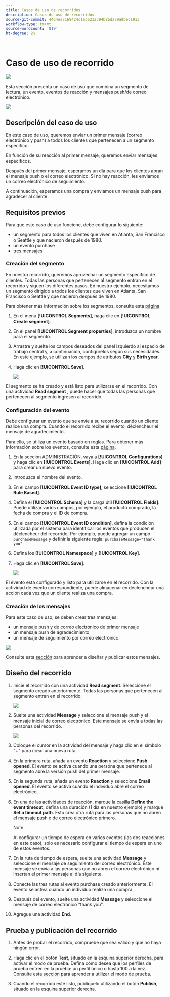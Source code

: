 ```yaml
---
title: Casos de uso de recorridos
description: Casos de uso de recorridos
source-git-commit: 4464ea7169424c1ec6212394b8bda79a9bec1913
workflow-type: tm+mt
source-wordcount: '819'
ht-degree: 2%

---
```


# Caso de uso de recorrido

![](../assets/do-not-localize/badge.png)

Esta sección presenta un caso de uso que combina un segmento de lectura, un evento, eventos de reacción y mensajes push/de correo electrónico.

![](../assets/jo-uc1.png)

## Descripción del caso de uso

En este caso de uso, queremos enviar un primer mensaje (correo electrónico y push) a todos los clientes que pertenecen a un segmento específico.

En función de su reacción al primer mensaje, queremos enviar mensajes específicos.

Después del primer mensaje, esperamos un día para que los clientes abran el mensaje push o el correo electrónico. Si no hay reacción, les enviamos un correo electrónico de seguimiento.

A continuación, esperamos una compra y enviamos un mensaje push para agradecer al cliente.

## Requisitos previos

Para que este caso de uso funcione, debe configurar lo siguiente:

* un segmento para todos los clientes que viven en Atlanta, San Francisco o Seattle y que nacieron después de 1980.
* un evento purchase
* tres mensajes

### Creación del segmento

En nuestro recorrido, queremos aprovechar un segmento específico de clientes. Todas las personas que pertenecen al segmento entran en el recorrido y siguen los diferentes pasos. En nuestro ejemplo, necesitamos un segmento dirigido a todos los clientes que viven en Atlanta, San Francisco o Seattle y que nacieron después de 1980.

Para obtener más información sobre los segmentos, consulte esta [página](../segment/about-segments.md).

1. En el menú **[!UICONTROL Segments]**, haga clic en **[!UICONTROL Create segment]**.

1. En el panel **[!UICONTROL Segment properties]**, introduzca un nombre para el segmento.

1. Arrastre y suelte los campos deseados del panel izquierdo al espacio de trabajo central y, a continuación, configúrelos según sus necesidades. En este ejemplo, se utilizan los campos de atributos **City** y **Birth year**.

1. Haga clic en **[!UICONTROL Save]**.

   ![](../assets/add-attributes.png)

El segmento se ha creado y está listo para utilizarse en el recorrido. Con una actividad **Read segment** , puede hacer que todas las personas que pertenecen al segmento ingresen al recorrido.

### Configuración del evento

Debe configurar un evento que se envíe a su recorrido cuando un cliente realice una compra. Cuando el recorrido recibe el evento, déclencheur el mensaje de agradecimiento.

Para ello, se utiliza un evento basado en reglas. Para obtener más información sobre los eventos, consulte esta [página](../event/about-events.md).

1. En la sección ADMINISTRACIÓN, vaya a **[!UICONTROL Configurations]** y haga clic en **[!UICONTROL Events]**. Haga clic en **[!UICONTROL Add]** para crear un nuevo evento.

1. Introduzca el nombre del evento.

1. En el campo **[!UICONTROL Event ID type]**, seleccione **[!UICONTROL Rule Based]**.

1. Defina el **[!UICONTROL Schema]** y la carga útil **[!UICONTROL Fields]**. Puede utilizar varios campos, por ejemplo, el producto comprado, la fecha de compra y el ID de compra.

1. En el campo **[!UICONTROL Event ID condition]**, defina la condición utilizada por el sistema para identificar los eventos que producen el déclencheur del recorrido. Por ejemplo, puede agregar un campo `purchaseMessage` y definir la siguiente regla: `purchaseMessage="thank you"`

1. Defina los **[!UICONTROL Namespace]** y **[!UICONTROL Key]**.

1. Haga clic en **[!UICONTROL Save]**.

   ![](../assets/jo-uc2.png)

El evento está configurado y listo para utilizarse en el recorrido. Con la actividad de evento correspondiente, puede almacenar en déclencheur una acción cada vez que un cliente realiza una compra.

### Creación de los mensajes

Para este caso de uso, se deben crear tres mensajes:

* un mensaje push y de correo electrónico de primer mensaje
* un mensaje push de agradecimiento
* un mensaje de seguimiento por correo electrónico

![](../assets/jo-uc3.png)

Consulte esta [sección](../segment/about-segments.md) para aprender a diseñar y publicar estos mensajes.

## Diseño del recorrido

1. Inicie el recorrido con una actividad **Read segment**. Seleccione el segmento creado anteriormente. Todas las personas que pertenecen al segmento entran en el recorrido.

   ![](../assets/jo-uc4.png)

1. Suelte una actividad **Message** y seleccione el mensaje push y el mensaje inicial de correo electrónico. Este mensaje se envía a todas las personas del recorrido.

   ![](../assets/jo-uc5.png)

1. Coloque el cursor en la actividad del mensaje y haga clic en el símbolo &quot;+&quot; para crear una nueva ruta.

1. En la primera ruta, añada un evento **Reaction** y seleccione **Push opened**. El evento se activa cuando una persona que pertenece al segmento abre la versión push del primer mensaje.

1. En la segunda ruta, añada un evento **Reaction** y seleccione **Email opened**. El evento se activa cuando el individuo abre el correo electrónico.

1. En una de las actividades de reacción, marque la casilla **Define the event timeout**, defina una duración (1 día en nuestro ejemplo) y marque **Set a timeout path**. Esto crea otra ruta para las personas que no abren el mensaje push o de correo electrónico primero.

   >[!NOTE]
   >
   >Al configurar un tiempo de espera en varios eventos (las dos reacciones en este caso), solo es necesario configurar el tiempo de espera en uno de estos eventos.

1. En la ruta de tiempo de espera, suelte una actividad **Message** y seleccione el mensaje de seguimiento del correo electrónico. Este mensaje se envía a las personas que no abren el correo electrónico ni insertan el primer mensaje al día siguiente.

1. Conecte las tres rutas al evento purchase creado anteriormente. El evento se activa cuando un individuo realiza una compra.

1. Después del evento, suelte una actividad **Message** y seleccione el mensaje de correo electrónico &quot;thank you&quot;.

1. Agregue una actividad **End**.

## Prueba y publicación del recorrido

1. Antes de probar el recorrido, compruebe que sea válido y que no haya ningún error.

1. Haga clic en el botón **Test**, situado en la esquina superior derecha, para activar el modo de prueba. Defina cómo desea que los perfiles de prueba entren en la prueba: un perfil único o hasta 100 a la vez. Consulte esta [sección](testing-the-journey.md) para aprender a utilizar el modo de prueba.

1. Cuando el recorrido esté listo, publíquelo utilizando el botón **Publish**, situado en la esquina superior derecha.
